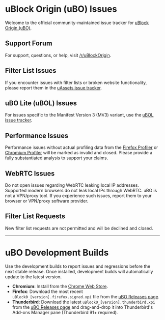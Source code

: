 # uBlock Origin (uBO) Issues

Welcome to the official community-maintained issue tracker for [uBlock Origin (uBO)](https://github.com/gorhill/uBlock).

## Support Forum
For support, questions, or help, visit [/r/uBlockOrigin](https://www.reddit.com/r/uBlockOrigin/).

## Filter List Issues
If you encounter issues with filter lists or broken website functionality, please report them in the [uAssets issue tracker](https://github.com/uBlockOrigin/uAssets/issues).

## uBO Lite (uBOL) Issues
For issues specific to the Manifest Version 3 (MV3) variant, use the [uBOL issue tracker](https://github.com/uBlockOrigin/uBOL-home/issues).

## Performance Issues
Performance issues without actual profiling data from the [Firefox Profiler](https://profiler.firefox.com/) or [Chromium Profiler](https://developer.chrome.com/docs/devtools/performance/reference/) will be marked as invalid and closed. Please provide a fully substantiated analysis to support your claims.

## WebRTC Issues
Do not open issues regarding WebRTC leaking local IP addresses. Supported modern browsers do not leak local IPs through WebRTC. uBO is not a VPN/proxy tool. If you experience such issues, report them to your browser or VPN/proxy software provider.

## Filter List Requests
New filter list requests are not permitted and will be declined and closed.

---

# uBO Development Builds

Use the development builds to report issues and regressions before the next stable release. Once installed, development builds will automatically update to the latest version.

- **Chromium**: Install from the [Chrome Web Store](https://chromewebstore.google.com/detail/ublock-origin-development/cgbcahbpdhpcegmbfconppldiemgcoii).
- **Firefox**: Download the most recent `uBlock0_[version].firefox.signed.xpi` file from the [uBO Releases page](https://github.com/gorhill/uBlock/releases).
- **Thunderbird**: Download the latest `uBlock0_[version].thunderbird.xpi` from the [uBO Releases page](https://github.com/gorhill/uBlock/releases) and drag-and-drop it into Thunderbird's Add-ons Manager pane (Thunderbird 91+ required).
